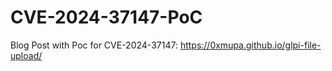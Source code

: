 # CVE-2024-37147-PoC

Blog Post with Poc for CVE-2024-37147: https://0xmupa.github.io/glpi-file-upload/
